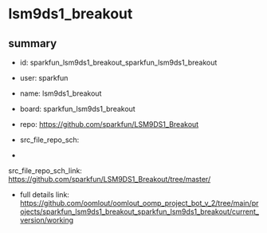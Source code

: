 # lsm9ds1_breakout
 
## summary 
* id: sparkfun_lsm9ds1_breakout_sparkfun_lsm9ds1_breakout
* user: sparkfun
* name: lsm9ds1_breakout
* board: sparkfun_lsm9ds1_breakout
* repo: https://github.com/sparkfun/LSM9DS1_Breakout



* src_file_repo_sch: 
*
 src_file_repo_sch_link: https://github.com/sparkfun/LSM9DS1_Breakout/tree/master/
* full details link: https://github.com/oomlout/oomlout_oomp_project_bot_v_2/tree/main/projects/sparkfun_lsm9ds1_breakout_sparkfun_lsm9ds1_breakout/current_version/working  






